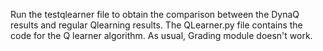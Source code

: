 Run the testqlearner file to obtain the comparison between the DynaQ results and regular Qlearning results. 
The QLearner.py file contains the code for the Q learner algorithm. 
As usual, Grading module doesn't work. 
